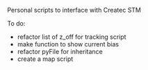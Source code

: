 Personal scripts to interface with Createc STM

To do:
- refactor list of z_off for tracking script
- make function to show current bias
- refactor pyFile for inheritance
- create a map script

